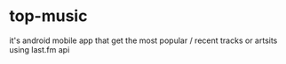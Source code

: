 # top-music
it's android mobile app that get the most popular / recent tracks or artsits 
using last.fm api 
